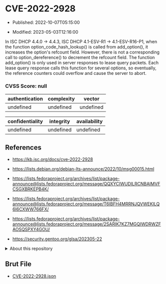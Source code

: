 # CVE-2022-2928

- Published: 2022-10-07T05:15:00

- Modified: 2023-05-03T12:16:00

In ISC DHCP 4.4.0 -> 4.4.3, ISC DHCP 4.1-ESV-R1 -> 4.1-ESV-R16-P1, when the function option_code_hash_lookup() is called from add_option(), it increases the option's refcount field. However, there is not a corresponding call to option_dereference() to decrement the refcount field. The function add_option() is only used in server responses to lease query packets. Each lease query response calls this function for several options, so eventually, the reference counters could overflow and cause the server to abort.

### CVSS Score: **null**

| authentication | complexity | vector |
| --- | --- | --- |
| undefined | undefined | undefined |

| confidentiality | integrity | availability |
| --- | --- | --- |
| undefined | undefined | undefined |

## References

* https://kb.isc.org/docs/cve-2022-2928

* https://lists.debian.org/debian-lts-announce/2022/10/msg00015.html

* https://lists.fedoraproject.org/archives/list/package-announce@lists.fedoraproject.org/message/QQXYCIWUDILRCNBAIMVFCSGXBRKEPB4K/

* https://lists.fedoraproject.org/archives/list/package-announce@lists.fedoraproject.org/message/T6IBFH4MRRNJQVWEKILQ6I6CXWW766FX/

* https://lists.fedoraproject.org/archives/list/package-announce@lists.fedoraproject.org/message/2SARIK7KZ7MGQIWDRWZFAOSQSPXY4GOU/

* https://security.gentoo.org/glsa/202305-22

<details>
<summary>About this repository</summary> 

  This repository is part of the project [Live Hack CVE](https://github.com/Live-Hack-CVE). Main website can be found [www.live-hack.org](https://www.live-hack.org) 
  
  Made by [Sn0wAlice](https://github.com/Sn0wAlice) for the people that care about security and need to have a feed of the latest CVEs. Hope you enjoy it, don't forget to star the repo and follow me on [Twitter](https://twitter.com/Sn0wAlice) and [Github](https://github.com/Sn0wAlice). And that is my [personnal website](https://www.alice-snow.me/)

  - [Home Page](https://github.com/Live-Hack-CVE)
  - [Framework](https://github.com/Live-Hack-CVE/cve-framework)
  - [CVE database](https://github.com/Live-Hack-CVE/full_database)
  - [Changelog](https://github.com/Live-Hack-CVE/Changelog)
</details>

## Brut File

* [CVE-2022-2928.json](https://raw.githubusercontent.com/Live-Hack-CVE/full_database/main/cves/2022/CVE-2022-2928.json)

